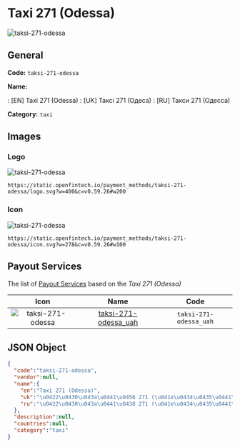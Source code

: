 
# Taxi 271 (Odessa) 
![taksi-271-odessa](https://static.openfintech.io/payment_methods/taksi-271-odessa/logo.svg?w=400&c=v0.59.26#w200)  

## General 
**Code:** `taksi-271-odessa` 
 
**Name:** 
 
:	[EN] Taxi 271 (Odessa) 
:	[UK] Таксі 271 (Одеса) 
:	[RU] Такси 271 (Одесса) 
 
**Category:** `taxi` 
 

## Images 

### Logo 
![taksi-271-odessa](https://static.openfintech.io/payment_methods/taksi-271-odessa/logo.svg?w=400&c=v0.59.26#w200)  

```
https://static.openfintech.io/payment_methods/taksi-271-odessa/logo.svg?w=400&c=v0.59.26#w200
```  

### Icon 
![taksi-271-odessa](https://static.openfintech.io/payment_methods/taksi-271-odessa/icon.svg?w=278&c=v0.59.26#w100)  

```
https://static.openfintech.io/payment_methods/taksi-271-odessa/icon.svg?w=278&c=v0.59.26#w100
```  

## Payout Services 
 
The list of [Payout Services](/payout-services/) based on the _Taxi 271 (Odessa)_ 

|Icon|Name|Code| 
|:---:|:---:|:---:| 
|![taksi-271-odessa](https://static.openfintech.io/payout_methods/taksi-271-odessa/icon.png?w=278&c=v0.59.26#w40) |[taksi-271-odessa_uah](/payout-services/taksi-271-odessa_uah/)|`taksi-271-odessa_uah`| 
 

## JSON Object 

```json
{
  "code":"taksi-271-odessa",
  "vendor":null,
  "name":{
    "en":"Taxi 271 (Odessa)",
    "uk":"\u0422\u0430\u043a\u0441\u0456 271 (\u041e\u0434\u0435\u0441\u0430)",
    "ru":"\u0422\u0430\u043a\u0441\u0438 271 (\u041e\u0434\u0435\u0441\u0441\u0430)"
  },
  "description":null,
  "countries":null,
  "category":"taxi"
}
```  
